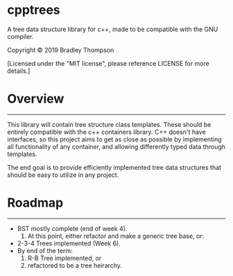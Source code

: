 cpptrees
=======
A tree data structure library for c++, made to be
compatible with the GNU compiler.

Copyright © 2019 Bradley Thompson

[Licensed under the "MIT license", please reference LICENSE for more details.]

# Overview
---
This library will contain tree structure class templates.
These should be entirely compatible with the c++ containers
library. C++ doesn't have interfaces, so this project aims
to get as close as possible by implementing all functionality
of any container, and allowing differently typed data through
templates. 

The end goal is to provide efficiently implemented tree data
structures that should be easy to utilize in any project.


# Roadmap
---
* BST mostly complete (end of week 4).
  1. At this point, either refactor and make a generic tree base, or:
* 2-3-4 Trees implemented (Week 6).
* By end of the term:
  1. R-B Tree implemented, or
  2. refactored to be a tree heirarchy.

